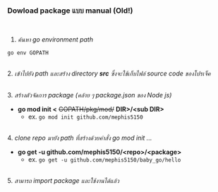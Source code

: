 ### Dowload package แบบ manual (Old!)

&nbsp;
1. *ค้นหา go environment path*
```
go env GOPATH
```

&nbsp;\
2. *เข้าไปยัง path และสร้าง directory __src__ ซึ่งจะใช้เก็บไฟล์ source code ของโปรเจ็ค*

&nbsp;\
3. *สร้างตัวจัดการ package (คล้าย ๆ package.json ของ Node js)*
  - **go mod init <** ~~GOPATH/pkg/mod/~~ **DIR>/<sub DIR\>**
    - ex. `go mod init github.com/mephis5150`

&nbsp;\
4. *clone repo มายัง path ที่สร้างด้วยคำสั่ง go mod init ...*
  - **go get -u github.com/mephis5150/<repo\>/<package\>**
    - ex. `go get -u github.com/mephis5150/baby_go/hello`

&nbsp;\
5. *สามารถ import package และใช้งานได้แล้ว*
